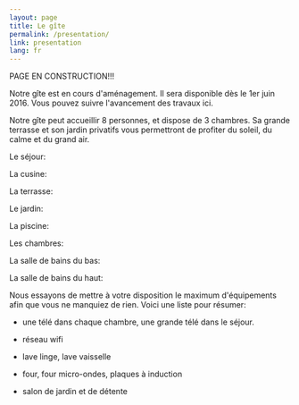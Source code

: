 ```yaml
---
layout: page
title: Le gîte
permalink: /presentation/
link: presentation
lang: fr
---
```


PAGE EN CONSTRUCTION!!!

Notre gîte est  en cours d'aménagement. Il sera disponible dès le 1er juin 2016. Vous pouvez suivre l'avancement des travaux ici.


Notre gîte peut accueillir 8 personnes, et dispose de 3 chambres. Sa grande terrasse et son jardin privatifs vous permettront de profiter du soleil, du calme et du grand air.


Le séjour:


La cusine:


La terrasse:


Le jardin:


La piscine:


Les chambres:


La salle de bains du bas:


La salle de bains du haut:


Nous essayons de mettre à votre disposition le maximum d'équipements afin que vous ne manquiez de rien. Voici une liste pour résumer:


- une télé dans chaque chambre, une grande télé dans le séjour.


- réseau wifi


- lave linge, lave vaisselle


- four, four micro-ondes, plaques à induction


- salon de jardin et de détente

